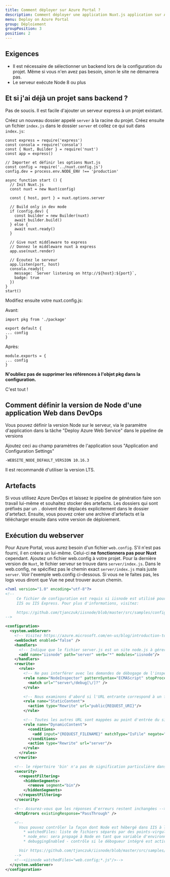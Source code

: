 ```yaml
---
title: Comment déployer sur Azure Portal ?
description: Comment déployer une application Nuxt.js application sur Azure Portal ?
menu: Deploy on Azure Portal
group: Déploiement
groupPosition: 3
position: 2
---
```


## Exigences
- Il est nécessaire de sélectionner un backend lors de la configuration du projet. Même si vous n'en avez pas besoin, sinon le site ne démarrera pas.
- Le serveur exécute Node 8 ou plus

## Et si j'ai déjà un projet sans backend ?
Pas de soucis. Il est facile d'ajouter un serveur express à un projet existant.

Créez un nouveau dossier appelé `server` à la racine du projet. Créez ensuite un fichier `index.js` dans le dossier 
`server` et collez ce qui suit dans `index.js`:

```
const express = require('express')
const consola = require('consola')
const { Nuxt, Builder } = require('nuxt')
const app = express()

// Importer et définir les options Nuxt.js
const config = require('../nuxt.config.js')
config.dev = process.env.NODE_ENV !== 'production'

async function start () {
  // Init Nuxt.js
  const nuxt = new Nuxt(config)

  const { host, port } = nuxt.options.server

  // Build only in dev mode
  if (config.dev) {
    const builder = new Builder(nuxt)
    await builder.build()
  } else {
    await nuxt.ready()
  }

  // Give nuxt middleware to express
  // Donnez le middleware nuxt à express
  app.use(nuxt.render)

  // Écoutez le serveur
  app.listen(port, host)
  consola.ready({
    message: `Server listening on http://${host}:${port}`,
    badge: true
  })
}
start()
```

Modifiez ensuite votre nuxt.config.js:

Avant:

```
import pkg from './package'

export default {
... config
}
```

Après: 
```
module.exports = {
... config
}

```

**N'oubliez pas de supprimer les références à l'objet pkg dans la configuration.**

C'est tout !

## Comment définir la version de Node d'une application Web dans DevOps

Vous pouvez définir la version Node sur le serveur, via le paramètre d'application dans la tâche "Deploy Azure Web Service" 
dans le pipeline de versions

Ajoutez ceci au champ paramètres de l'application sous "Application and Configuration Settings"
```
-WEBSITE_NODE_DEFAULT_VERSION 10.16.3
```
Il est recommandé d'utiliser la version LTS.

## Artefacts

Si vous utilisez Azure DevOps et laissez le pipeline de génération faire son travail lui-même et souhaitez stocker des 
artefacts. Les dossiers qui sont préfixés par un `.` doivent être déplacés explicitement dans le dossier d'artefact. 
Ensuite, vous pouvez créer une archive d'artefacts et la télécharger ensuite dans votre version de déploiement.

## Exécution du webserver
Pour Azure Portal, vous aurez besoin d'un fichier `web.config`. S'il n'est pas fourni, il en créera un lui-même. 
Celui-ci **ne fonctionnera pas pour Nuxt** cependant. Ajoutez un fichier web.config à votre projet. Pour la dernière 
version de `Nuxt`, le fichier serveur se trouve dans `server/index.js`.
Dans le web.config, ne spécifiez pas le chemin exact `server/index.js` mais juste `server`. Voir l'exemple web.config 
ci-dessous. Si vous ne le faites pas, les logs vous diront que Vue ne peut trouver aucun chemin.

```xml
<?xml version="1.0" encoding="utf-8"?>
<!--
     Ce fichier de configuration est requis si iisnode est utilisé pour exécuter des processus node derrière
     IIS ou IIS Express. Pour plus d'informations, visitez:

     https://github.com/tjanczuk/iisnode/blob/master/src/samples/configuration/web.config
-->

<configuration>
  <system.webServer>
    <!-- Visitez https://azure.microsoft.com/en-us/blog/introduction-to-websockets-on-windows-azure-web-sites/ pour plus d'informations sur le support WebSocket -->
    <webSocket enabled="false" />
    <handlers>
      <!-- Indique que le fichier server.js est un site node.js à gérer par le module iisnode -->
      <add name="iisnode" path="server" verb="*" modules="iisnode"/>
    </handlers>
    <rewrite>
      <rules>
        <!-- Ne pas interférer avec les demandes de débogage de l'inspecteur de node -->
        <rule name="NodeInspector" patternSyntax="ECMAScript" stopProcessing="true">
          <match url="^server\/debug[\/]?" />
        </rule>

        <!-- Nous examinons d'abord si l'URL entrante correspond à un fichier physique dans le dossier /public -->
        <rule name="StaticContent">
          <action type="Rewrite" url="public{REQUEST_URI}"/>
        </rule>

        <!-- Toutes les autres URL sont mappées au point d'entrée du site node.js -->
        <rule name="DynamicContent">
          <conditions>
            <add input="{REQUEST_FILENAME}" matchType="IsFile" negate="True"/>
          </conditions>
          <action type="Rewrite" url="server"/>
        </rule>
      </rules>
    </rewrite>

    <!-- le répertoire 'bin' n'a pas de signification particulière dans node.js et des applications peuvent y être placées -->
    <security>
      <requestFiltering>
        <hiddenSegments>
          <remove segment="bin"/>
        </hiddenSegments>
      </requestFiltering>
    </security>

    <!-- Assurez-vous que les réponses d'erreurs restent inchangées -->
    <httpErrors existingResponse="PassThrough" />

    <!--
      Vous pouvez contrôler la façon dont Node est hébergé dans IIS à l'aide des options suivantes:
        * watchedFiles: liste de fichiers séparés par des points-virgules qui seront surveillés pour les modifications de redémarrage du serveur
        * node_env: sera propagé à Node en tant que variable d'environnement NODE_ENV
        * debuggingEnabled - contrôle si le débogueur intégré est activé

      Voir https://github.com/tjanczuk/iisnode/blob/master/src/samples/configuration/web.config pour une liste complète des options
    -->
    <!--<iisnode watchedFiles="web.config;*.js"/>-->
  </system.webServer>
</configuration>
```

